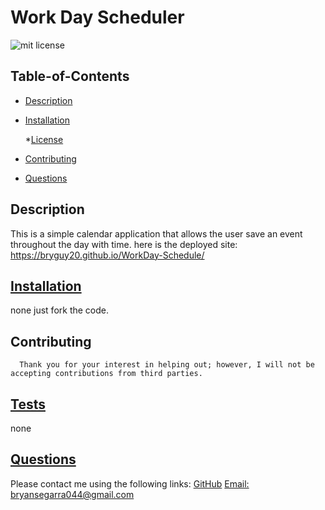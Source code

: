 #  Work Day Scheduler

![mit license](https://img.shields.io/badge/License-mit-blue.svg)

  ## Table-of-Contents
  * [Description](#description)
  * [Installation](#installation)
  
  
    *[License](#license)
    
  * [Contributing](#contributing)
  * [Questions](#questions)
  
  ## Description
  This is a simple calendar application that allows the user save an event throughout the day with time.
  here is the deployed site: https://bryguy20.github.io/WorkDay-Schedule/

  ## [Installation](#table-of-contents)
   none just fork the code.

  ## Contributing
   
      Thank you for your interest in helping out; however, I will not be accepting contributions from third parties.
      
  ## [Tests](#table-of-contents)
  none

  ##  [Questions](#table-of-contents)
  Please contact me using the following links:
  [GitHub](https://github.com/bryguy20)
  [Email: bryansegarra044@gmail.com](mailto:bryansegarra044@gmail.com)
